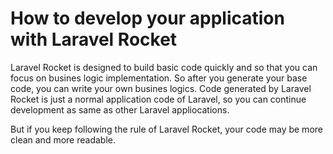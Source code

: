 # How to develop your application with Laravel Rocket

Laravel Rocket is designed to build basic code quickly and so that you can focus on busines logic implementation. So after you generate your base code, you can write your own busines logics. Code generated by Laravel Rocket is just a normal application code of Laravel, so you can continue development as same as other Laravel appliocations.

But if you keep following the rule of Laravel Rocket, your code may be more clean and more readable.

